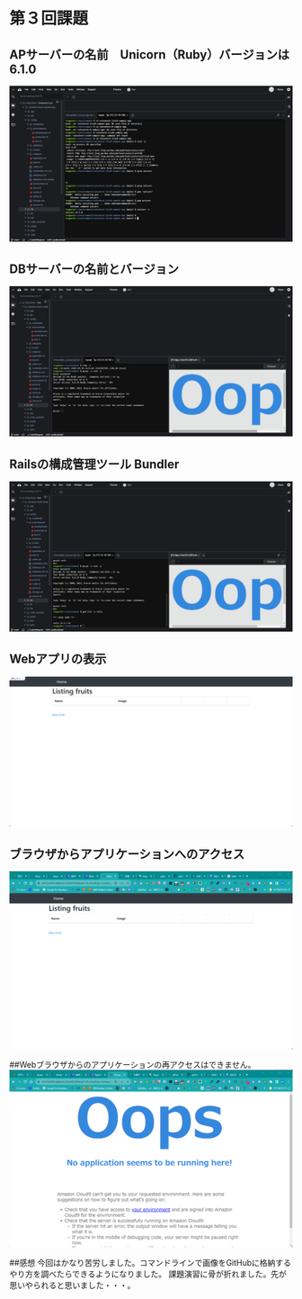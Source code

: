 # 第３回課題
## APサーバーの名前　Unicorn（Ruby）バージョンは　6.1.0
![APサーバーの名前とバージョン](Desktop/images/2023-unicorn.png)
## DBサーバーの名前とバージョン
![DBサーバーの名前　MySQL　Server version: 8.0.34 MySQL Community Server](Desktop/images/2023-09-22_20h30_02.png)
## Railsの構成管理ツール Bundler
![Railsの構成管理ツール　Bundler](Desktop/images/2023-09-22_20h33_03.png)
## Webアプリの表示
![Webアプリの表示](Desktop/images/2023-09-22_17h16_00.png)
## ブラウザからアプリケーションへのアクセス
![ブラウザからのアプリケーションへのアクセス](Desktop/images/2023-09-24_21h47_50.png)

##Webブラウザからのアプリケーションの再アクセスはできません。
![webブラウザからのアプリケーションの再アクセス](Desktop/images/2023-09-24_22h39_46.png)

##感想
今回はかなり苦労しました。コマンドラインで画像をGitHubに格納するやり方を調べたらできるようになりました。
課題演習に骨が折れました。先が思いやられると思いました・・・。

